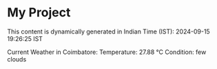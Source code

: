 # My Project

This content is dynamically generated in Indian Time (IST): 2024-09-15 19:26:25 IST


Current Weather in Coimbatore:
Temperature: 27.88 °C
Condition: few clouds
